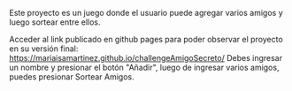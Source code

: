Este proyecto es un juego donde el usuario puede agregar varios amigos y luego sortear entre ellos.

Acceder al link publicado en github pages para poder observar el proyecto en su versión final: https://mariaisamartinez.github.io/challengeAmigoSecreto/
Debes ingresar un nombre y presionar el botón "Añadir", luego de ingresar varios amigos, puedes presionar Sortear Amigos.
